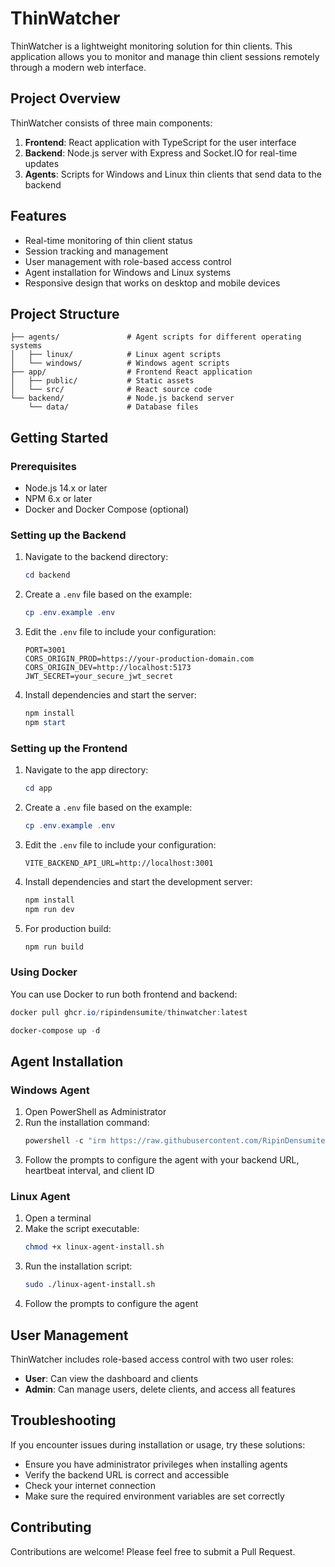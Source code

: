 # ThinWatcher

ThinWatcher is a lightweight monitoring solution for thin clients. This application allows you to monitor and manage thin client sessions remotely through a modern web interface.

## Project Overview

ThinWatcher consists of three main components:

1. **Frontend**: React application with TypeScript for the user interface
2. **Backend**: Node.js server with Express and Socket.IO for real-time updates
3. **Agents**: Scripts for Windows and Linux thin clients that send data to the backend

## Features

- Real-time monitoring of thin client status
- Session tracking and management 
- User management with role-based access control
- Agent installation for Windows and Linux systems
- Responsive design that works on desktop and mobile devices

## Project Structure

```
├── agents/               # Agent scripts for different operating systems
│   ├── linux/            # Linux agent scripts
│   └── windows/          # Windows agent scripts
├── app/                  # Frontend React application
│   ├── public/           # Static assets
│   └── src/              # React source code
└── backend/              # Node.js backend server
    └── data/             # Database files
```

## Getting Started

### Prerequisites

- Node.js 14.x or later
- NPM 6.x or later
- Docker and Docker Compose (optional)

### Setting up the Backend

1. Navigate to the backend directory:
   ```powershell
   cd backend
   ```

2. Create a `.env` file based on the example:
   ```powershell
   cp .env.example .env
   ```

3. Edit the `.env` file to include your configuration:
   ```env
   PORT=3001
   CORS_ORIGIN_PROD=https://your-production-domain.com
   CORS_ORIGIN_DEV=http://localhost:5173
   JWT_SECRET=your_secure_jwt_secret
   ```

4. Install dependencies and start the server:
   ```powershell
   npm install
   npm start
   ```

### Setting up the Frontend

1. Navigate to the app directory:
   ```powershell
   cd app
   ```

2. Create a `.env` file based on the example:
   ```powershell
   cp .env.example .env
   ```

3. Edit the `.env` file to include your configuration:
   ```env
   VITE_BACKEND_API_URL=http://localhost:3001
   ```

4. Install dependencies and start the development server:
   ```powershell
   npm install
   npm run dev
   ```

5. For production build:
   ```powershell
   npm run build
   ```

### Using Docker

You can use Docker to run both frontend and backend:

```powershell
docker pull ghcr.io/ripindensumite/thinwatcher:latest
```

```powershell
docker-compose up -d
```

## Agent Installation

### Windows Agent

1. Open PowerShell as Administrator
2. Run the installation command:
   ```powershell
   powershell -c "irm https://raw.githubusercontent.com/RipinDensumite/thinwatcher/main/agents/windows/thinwatcher.ps1 | iex"
   ```
3. Follow the prompts to configure the agent with your backend URL, heartbeat interval, and client ID

### Linux Agent

1. Open a terminal
2. Make the script executable:
   ```bash
   chmod +x linux-agent-install.sh
   ```
3. Run the installation script:
   ```bash
   sudo ./linux-agent-install.sh
   ```
4. Follow the prompts to configure the agent

## User Management

ThinWatcher includes role-based access control with two user roles:

- **User**: Can view the dashboard and clients
- **Admin**: Can manage users, delete clients, and access all features

## Troubleshooting

If you encounter issues during installation or usage, try these solutions:

- Ensure you have administrator privileges when installing agents
- Verify the backend URL is correct and accessible
- Check your internet connection
- Make sure the required environment variables are set correctly

## Contributing

Contributions are welcome! Please feel free to submit a Pull Request.
